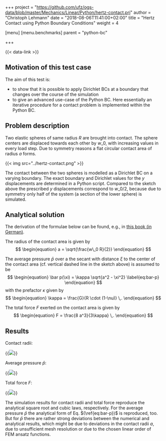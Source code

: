 +++
project = "https://github.com/ufz/ogs-data/blob/master/Mechanics/Linear/Python/hertz-contact.prj"
author = "Christoph Lehmann"
date = "2018-08-06T11:41:00+02:00"
title = "Hertz Contact using Python Boundary Conditions"
weight = 4

[menu]
  [menu.benchmarks]
    parent = "python-bc"

+++

{{< data-link >}}

## Motivation of this test case

The aim of this test is:

* to show that it is possible to apply Dirichlet BCs at a boundary that changes over the course of the simulation
* to give an advanced use-case of the Python BC.
  Here essentially an iterative procedure for a contact problem is implemented
  within the Python BC.

## Problem description

Two elastic spheres of same radius $R$ are brought into contact.
The sphere centers are displaced towards each other by $w\_0$, with increasing
values in every load step.
Due to symmetry reasons a flat circular contact area of radius $a$ forms.

{{< img src="../hertz-contact.png" >}}

The contact between the two spheres is modelled as a Dirichlet BC
on a varying boundary. The exact boundary and Dirichlet values for the
$y$ displacements are determined in a Python script.
Compared to the sketch above the prescribed $y$ displacements correspond
to $w\_0/2$, because due to symmetry only half of the system (a section of the
lower sphere) is simulated.


## Analytical solution

The derivation of the formulae below can be found, e.g.,
in [this book (in German)](http://www.uni-magdeburg.de/ifme/l-festigkeit/pdf/Bertram-Gluege_Festkoerpermechanik2012.pdf).

The radius of the contact area is given by
$$
\begin{equation}
a = \sqrt{\frac{w\_0 R}{2}}
\end{equation}
$$

The average pressure $\bar p$ over a the secant with distance $\xi$ to the
center of the contact area (cf. vertical dashed line in the sketch above) is assumed to be
$$
\begin{equation}
\bar p(\xi) = \kappa \sqrt{a^2 - \xi^2}
\label{eq:bar-p}
\end{equation}
$$
with the prefactor $\kappa$ given by
$$
\begin{equation}
\kappa = \frac{G}{R \cdot (1-\nu)}
\,.
\end{equation}
$$

The total force $F$ exerted on the contact area is given by
$$
\begin{equation}
F = \frac{8 a^3}{3\kappa}
\,.
\end{equation}
$$


## Results

Contact radii:

{{<img src="../contact_radii.png">}}

Average pressure $\bar{p}$:

{{<img src="../stress_at_contact.png">}}

Total force $F$:

{{<img src="../total_force.png">}}

The simulation results for contact radii and total force reproduce the
analytical square root and cubic laws, respectively.
For the average pressure $\bar p$ the analytical form of
Eq.&nbsp;$(\ref{eq:bar-p})$ is reproduced, too.
But for $\bar p$ there are rather strong deviations between the numerical
and analytical results, which might be due to deviations in the
contact radii&nbsp;$a$, due to unsufficient mesh resolution or due to
the chosen linear order of FEM ansatz functions.
